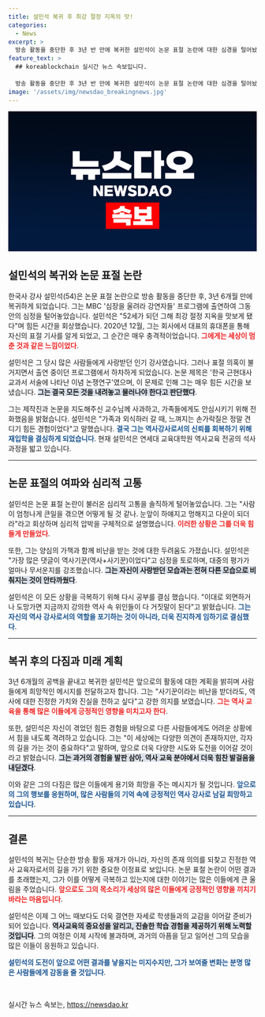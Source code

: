 ```yaml
---
title: 설민석 복귀 후 최강 절정 지옥의 맛!
categories:
  - News
excerpt: >
  방송 활동을 중단한 후 3년 반 만에 복귀한 설민석이 논문 표절 논란에 대한 심경을 털어놨습니다. 그는 눈앞이 하얘지고 멍해졌다며 그 당시의 고통을 회상했고, 다시 공부에 나선 이유를 밝혔습니다. 심장을 울리는 그의 솔직한 고백을 확인해보세요!
feature_text: >
  ## koreablockchain 실시간 뉴스 속보입니다.

  방송 활동을 중단한 후 3년 반 만에 복귀한 설민석이 논문 표절 논란에 대한 심경을 털어놨습니다. 그는 눈앞이 하얘지고 멍해졌다며 그 당시의 고통을 회상했고, 다시 공부에 나선 이유를 밝혔습니다. 심장을 울리는 그의 솔직한 고백을 확인해보세요!
image: '/assets/img/newsdao_breakingnews.jpg'
---
```


<p><img src="/assets/img/newsdao_breakingnews.jpg" alt="koreablockchain 속보" /></p>

<h2 data-ke-size="size26">설민석의 복귀와 논문 표절 논란</h2>

<p data-ke-size="size16">한국사 강사 설민석(54)은 논문 표절 논란으로 방송 활동을 중단한 후, 3년 6개월 만에 복귀하게 되었습니다. 그는 MBC '심장을 울려라 강연자들' 프로그램에 출연하여 그동안의 심정을 털어놓았습니다. 설민석은 "52세가 되던 그해 최강 절정 지옥을 맛보게 됐다"며 힘든 시간을 회상했습니다. 2020년 12월, 그는 회사에서 대표의 휴대폰을 통해 자신의 표절 기사를 알게 되었고, 그 순간은 매우 충격적이었습니다. <b><span style="color: #ee2323;">그에게는 세상이 멈춘 것과 같은 느낌이었다</span></b>.</p>

<p data-ke-size="size16">설민석은 그 당시 많은 사람들에게 사랑받던 인기 강사였습니다. 그러나 표절 의혹이 불거지면서 출연 중이던 프로그램에서 하차하게 되었습니다. 논문 제목은 '한국 근현대사 교과서 서술에 나타난 이념 논쟁연구'였으며, 이 문제로 인해 그는 매우 힘든 시간을 보냈습니다. <b><span style="background-color: #21538527;">그는 결국 모든 것을 내려놓고 물러나야 한다고 판단했다</span></b>.</p>

<p data-ke-size="size16">그는 제작진과 논문을 지도해주신 교수님께 사과하고, 가족들에게도 안심시키기 위해 전화했음을 밝혔습니다. 설민석은 "가족과 외식하러 갈 때, 느껴지는 손가락질은 정말 견디기 힘든 경험이었다"고 말했습니다. <b><span style="color: #1a5490;">결국 그는 역사강사로서의 신뢰를 회복하기 위해 재입학을 결심하게 되었습니다</span></b>. 현재 설민석은 연세대 교육대학원 역사교육 전공의 석사 과정을 밟고 있습니다.</p>

<hr>

<h2 data-ke-size="size26">논문 표절의 여파와 심리적 고통</h2>

<p data-ke-size="size16">설민석은 논문 표절 논란이 불러온 심리적 고통을 솔직하게 털어놓았습니다. 그는 "사람이 엄청나게 큰일을 겪으면 어떻게 될 것 같나. 눈앞이 하얘지고 멍해지고 다운이 되더라"라고 회상하며 심리적 압박을 구체적으로 설명했습니다. <b><span style="color: #ee2323;">이러한 상황은 그를 더욱 힘들게 만들었다</span></b>.</p>

<p data-ke-size="size16">또한, 그는 양심의 가책과 함께 비난을 받는 것에 대한 두려움도 가졌습니다. 설민석은 "가장 많은 댓글이 역사기꾼(역사+사기꾼)이었다"고 심정을 토로하며, 대중의 평가가 얼마나 무서운지를 강조했습니다. <b><span style="background-color: #21538527;">그는 자신이 사랑받던 모습과는 전혀 다른 모습으로 비춰지는 것이 안타까웠다</span></b>.</p>

<p data-ke-size="size16">설민석은 이 모든 상황을 극복하기 위해 다시 공부를 결심 했습니다. "이대로 외면하거나 도망가면 지금까지 강의한 역사 속 위인들이 다 거짓말이 된다"고 밝혔습니다. <b><span style="color: #1a5490;">그는 자신의 역사 강사로서의 역할을 포기하는 것이 아니라, 더욱 진지하게 임하기로 결심했다</span></b>.</p>

<hr>

<h2 data-ke-size="size26">복귀 후의 다짐과 미래 계획</h2>

<p data-ke-size="size16">3년 6개월의 공백을 끝내고 복귀한 설민석은 앞으로의 활동에 대한 계획을 밝히며 사람들에게 희망적인 메시지를 전달하고자 합니다. 그는 "사기꾼이라는 비난을 받더라도, 역사에 대한 진정한 가치와 진실을 전하고 싶다"고 강한 의지를 보였습니다. <b><span style="color: #ee2323;">그는 역사 교육을 통해 많은 이들에게 긍정적인 영향을 미치고자 한다</span></b>.</p>

<p data-ke-size="size16">또한, 설민석은 자신이 겪었던 힘든 경험을 바탕으로 다른 사람들에게도 어려운 상황에서 힘을 내도록 격려하고 있습니다. 그는 "이 세상에는 다양한 의견이 존재하지만, 각자의 길을 가는 것이 중요하다"고 말하며, 앞으로 더욱 다양한 시도와 도전을 이어갈 것이라고 밝혔습니다. <b><span style="background-color: #21538527;">그는 과거의 경험을 발판 삼아, 역사 교육 분야에서 더욱 힘찬 발걸음을 내딛겠다</span></b>.</p>

<p data-ke-size="size16">이와 같은 그의 다짐은 많은 이들에게 용기와 희망을 주는 메시지가 될 것입니다. <b><span style="color: #1a5490;">앞으로의 그의 행보를 응원하며, 많은 사람들의 기억 속에 긍정적인 역사 강사로 남길 희망하고 있습니다</span></b>.</p> 

<hr>

<h2 data-ke-size="size26">결론</h2>

<p data-ke-size="size16">설민석의 복귀는 단순한 방송 활동 재개가 아니라, 자신의 존재 의의를 되찾고 진정한 역사 교육자로서의 길을 가기 위한 중요한 이정표로 보입니다. 논문 표절 논란이 어떤 결과를 초래했는지, 그가 이를 어떻게 극복하고 있는지에 대한 이야기는 많은 이들에게 큰 울림을 주었습니다. <b><span style="color: #ee2323;">앞으로도 그의 목소리가 세상의 많은 이들에게 긍정적인 영향을 끼치기 바라는 마음입니다</span></b>.</p> 

<p data-ke-size="size16">설민석은 이제 그 어느 때보다도 더욱 결연한 자세로 학생들과의 교감을 이어갈 준비가 되어 있습니다. <b><span style="background-color: #21538527;">역사교육의 중요성을 알리고, 진솔한 학습 경험을 제공하기 위해 노력할 것입니다</span></b>. 그의 여정은 이제 시작에 불과하며, 과거의 아픔을 딛고 일어선 그의 모습을 많은 이들이 응원하고 있습니다.</p> 

<p data-ke-size="size16"><b><span style="color: #1a5490;">설민석의 도전이 앞으로 어떤 결과를 낳을지는 미지수지만, 그가 보여줄 변화는 분명 많은 사람들에게 감동을 줄 것입니다</span></b>.</p> 

<p data-ke-size="size16">&nbsp;</p>
실시간 뉴스 속보는, <a href="https://newsdao.kr" rel="dofollow">https://newsdao.kr</a>


